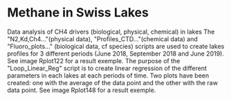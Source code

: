 # Methane in Swiss Lakes
Data analysis of CH4 drivers (biological, physical, chemical) in lakes
The "N2,Kd,Ch4..."(physical data), "Profiles_CTD..."(chemical data) and "Fluoro_plots..." (biological data, cf species) scripts are used to create lakes profiles for 3 different periods (June 2018, September 2018 and June 2019). See image Rplot122 for a result exemple.
The purpose of the "Loop_Linear_Reg" script is to create linear regression of the different parameters in each lakes at each periods of time. Two plots have been created: one with the average of the data point and the other with the raw data point. See image Rplot148 for a result exemple.
